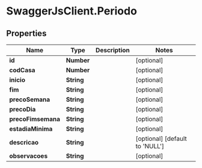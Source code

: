 # SwaggerJsClient.Periodo

## Properties

| Name               | Type       | Description | Notes                                    |
| ------------------ | ---------- | ----------- | ---------------------------------------- |
| **id**             | **Number** |             | [optional]                               |
| **codCasa**        | **Number** |             | [optional]                               |
| **inicio**         | **String** |             | [optional]                               |
| **fim**            | **String** |             | [optional]                               |
| **precoSemana**    | **String** |             | [optional]                               |
| **precoDia**       | **String** |             | [optional]                               |
| **precoFimsemana** | **String** |             | [optional]                               |
| **estadiaMinima**  | **String** |             | [optional]                               |
| **descricao**      | **String** |             | [optional] [default to &#x27;NULL&#x27;] |
| **observacoes**    | **String** |             | [optional]                               |
